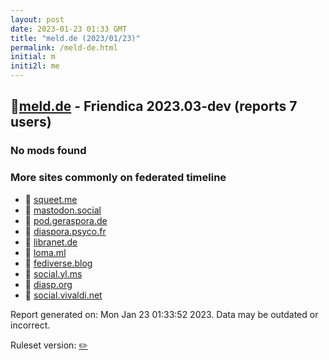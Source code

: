 ```yaml
---
layout: post
date: 2023-01-23 01:33 GMT
title: "meld.de (2023/01/23)"
permalink: /meld-de.html
initial: m
initi2l: me
---
```


## 🐘[meld.de](https://meld.de) - Friendica 2023.03-dev (reports 7 users)

### No mods found

### More sites commonly on federated timeline

* 🐘 [squeet.me](/squeet-me.html)
* 🐘 [mastodon.social](/mastodon-social.html)
* 🐘 [pod.geraspora.de](/pod-geraspora-de.html)
* 🐘 [diaspora.psyco.fr](/diaspora-psyco-fr.html)
* 🐘 [libranet.de](/libranet-de.html)
* 🐘 [loma.ml](/loma-ml.html)
* 🐘 [fediverse.blog](/fediverse-blog.html)
* 🐘 [social.yl.ms](/social-yl-ms.html)
* 🐘 [diasp.org](/diasp-org.html)
* 🐘 [social.vivaldi.net](/social-vivaldi-net.html)

Report generated on: Mon Jan 23 01:33:52 2023. Data may be outdated or incorrect.

Ruleset version: [✏️](/version-pencil)
